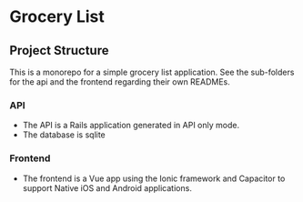 # Grocery List

## Project Structure
This is a monorepo for a simple grocery list application. See the sub-folders for the api and the frontend regarding their own READMEs.

### API
- The API is a Rails application generated in API only mode.
- The database is sqlite

### Frontend
- The frontend is a Vue app using the Ionic framework and Capacitor to support Native iOS and Android applications.
